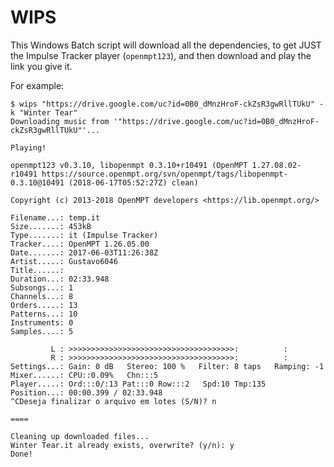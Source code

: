 # WIPS

This Windows Batch script will download all the dependencies, to get JUST the Impulse Tracker player (`openmpt123`), and then
download and play the link you give it.

For example:

    $ wips "https://drive.google.com/uc?id=0B0_dMnzHroF-ckZsR3gwRllTUkU" -k "Winter Tear"
    Downloading music from '"https://drive.google.com/uc?id=0B0_dMnzHroF-ckZsR3gwRllTUkU"'...

    Playing!

    openmpt123 v0.3.10, libopenmpt 0.3.10+r10491 (OpenMPT 1.27.08.02-r10491 https://source.openmpt.org/svn/openmpt/tags/libopenmpt-0.3.10@10491 (2018-06-17T05:52:27Z) clean)

    Copyright (c) 2013-2018 OpenMPT developers <https://lib.openmpt.org/>

    Filename...: temp.it
    Size.......: 453kB
    Type.......: it (Impulse Tracker)
    Tracker....: OpenMPT 1.26.05.00
    Date.......: 2017-06-03T11:26:38Z
    Artist.....: Gustavo6046
    Title......:
    Duration...: 02:33.948
    Subsongs...: 1
    Channels...: 8
    Orders.....: 13
    Patterns...: 10
    Instruments: 0
    Samples....: 5

             L : >>>>>>>>>>>>>>>>>>>>>>>>>>>>>>>>>>>>>:          :
             R : >>>>>>>>>>>>>>>>>>>>>>>>>>>>>>>>>>>>>:          :
    Settings...: Gain: 0 dB   Stereo: 100 %   Filter: 8 taps   Ramping: -1
    Mixer......: CPU::0.09%   Chn:::5
    Player.....: Ord:::0/:13 Pat:::0 Row:::2   Spd:10 Tmp:135
    Position...: 00:00.399 / 02:33.948
    ^CDeseja finalizar o arquivo em lotes (S/N)? n

    ====

    Cleaning up downloaded files...
    Winter Tear.it already exists, overwrite? (y/n): y
    Done!
